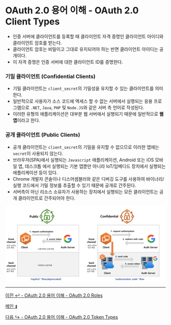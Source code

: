# OAuth 2.0 용어 이해 - OAuth 2.0 Client Types

- 인증 서버에 클라이언트를 등록할 때 클라이언트 자격 증명인 클라이언트 아이디와 클라이언트 암호를 받는다.
- 클라이언트 암호는 비밀이고 그대로 유지되어야 하는 반면 클라이언트 아이디는 공개이다.
- 이 자격 증명은 인증 서버에 대한 클라이언트 ID를 증명한다.

### 기밀 클라이언트 (Confidential Clients)
- 기밀 클라이언트는 `client_secret`의 기밀성을 유지할 수 있는 클라이언트를 의미한다.
- 일반적으로 사용자가 소스 코드에 액세스 할 수 없는 서버에서 실행되는 응용 프로그램으로 `.NET`, `Java`, `PHP` 및 `Node.JS`와 같은 서버 측 언어로 작성된다.
- 이러한 유형의 애플리케이션은 대부분 웹 서버에서 실행되기 때문에 일반적으로 **웹 앱**이라고 한다.

### 공개 클라이언트 (Public Clients)
- 공개 클라이언트는 `client_secret`의 기밀을 유지할 수 없으므로 이러한 앱에는 `secret`이 사용되지 않는다.
- 브라우저(SPA)에서 실행되는 `Javascript` 애플리케이션, Android 또는 iOS 모바일 앱, 데스크톱 에서 실행되는 기본 앱뿐만 아니라 IoT/임베디드 장치에서 실행되는 애플리케이션 등이 있다.
- Chrome 개발자 콘솔이나 디스어셈블러와 같은 디버깅 도구를 사용하여 바이너리/실행 코드에서 기밀 정보를 추출할 수 있기 때문에 공개로 간주된다.
- 서버측이 아닌 리소스 소유자가 사용하는 장치에서 실행되는 모든 클라이언트는 공개 클라이언트로 간주되어야 한다.

![img_4.png](image/img_4.png)

---

[이전 ↩️ - OAuth 2.0 용어 이해 - OAuth 2.0 Roles](https://github.com/genesis12345678/TIL/blob/main/Spring/security/oauth/%EC%9A%A9%EC%96%B4%EC%9D%B4%ED%95%B4/Roles.md)

[메인 ⏫](https://github.com/genesis12345678/TIL/blob/main/Spring/security/oauth/main.md)

[다음 ↪️ - OAuth 2.0 용어 이해 - OAuth 2.0 Token Types](https://github.com/genesis12345678/TIL/blob/main/Spring/security/oauth/%EC%9A%A9%EC%96%B4%EC%9D%B4%ED%95%B4/TokenTypes.md)
